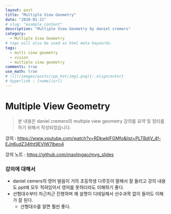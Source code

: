 ```yaml
---
layout: post
title: "Multiple View Geometry"
date: "2020-01-21"
# slug: "example_content"
description: "Multiple View Geometry by daniel cremers"
category: 
  - Multiple View Geometry
# tags will also be used as html meta keywords.
tags:
  - multi view geometry
  - vision
  - multiple view geometry
comments: true
use_math: true
# ![](/images/posts/cpp_hot/img1.png){:.aligncenter}
# hyperlink : [name](url)
---
```

# Multiple View Geometry

> 본 내용은 daniel cremers의 multiple view geometry 강의를 요약 및 정리를 하기 위해서 작성되었습니다. 

강의 :  https://www.youtube.com/watch?v=RDkwklFGMfo&list=PLTBdjV_4f-EJn6udZ34tht9EVIW7lbeo4 

강의 노트 :  https://github.com/maolingao/mvg_slides 

### 강의에 대해서

- daniel cemers의 영어 발음이 거의 초등학생 다루둣이 말해서 잘 들리고 강의 내용도 ppt에 모두 적혀있어서 영어를 못하더라도 이해하기 좋다.
- 선형대수부터 차근차근 진행하며 꽤 설명이 디테일해서 선수과목 없이 들어도 이해가 잘 된다.
  - 선형대수를 알면 훨씬 좋다.